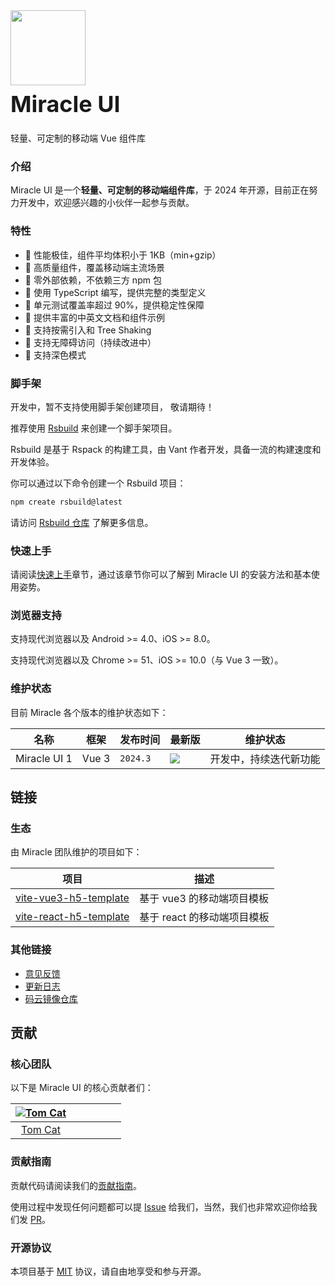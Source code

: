 <div class="mi-doc-card">
  <div class="mi-doc-intro">
    <img class="mi-doc-intro__logo" style="width: 120px; height: 120px;" src="https://cdn.jsdelivr.net/gh/wuxingxi888/CDN_IMG_BED/logo.png">
    <h2 style="margin: 0; font-size: 36px; line-height: 60px;">Miracle UI</h2>
    <p>轻量、可定制的移动端 Vue 组件库</p>
  </div>
</div>

### 介绍

Miracle UI 是一个**轻量、可定制的移动端组件库**，于 2024 年开源，目前正在努力开发中，欢迎感兴趣的小伙伴一起参与贡献。

### 特性

- 🚀 性能极佳，组件平均体积小于 1KB（min+gzip）
- 🚀 高质量组件，覆盖移动端主流场景
- 🚀 零外部依赖，不依赖三方 npm 包
- 💪 使用 TypeScript 编写，提供完整的类型定义
- 💪 单元测试覆盖率超过 90%，提供稳定性保障
- 📖 提供丰富的中英文文档和组件示例
- 🍭 支持按需引入和 Tree Shaking
- 🍭 支持无障碍访问（持续改进中）
- 🍭 支持深色模式

### 脚手架

开发中，暂不支持使用脚手架创建项目， 敬请期待！

推荐使用 [Rsbuild](https://github.com/web-infra-dev/rsbuild) 来创建一个脚手架项目。

Rsbuild 是基于 Rspack 的构建工具，由 Vant 作者开发，具备一流的构建速度和开发体验。

你可以通过以下命令创建一个 Rsbuild 项目：

```bash
npm create rsbuild@latest
```

请访问 [Rsbuild 仓库](https://github.com/web-infra-dev/rsbuild) 了解更多信息。

### 快速上手

请阅读[快速上手](#/zh-CN/quickstart)章节，通过该章节你可以了解到 Miracle UI 的安装方法和基本使用姿势。

### 浏览器支持

支持现代浏览器以及 Android >= 4.0、iOS >= 8.0。

支持现代浏览器以及 Chrome >= 51、iOS >= 10.0（与 Vue 3 一致）。

### 维护状态

目前 Miracle 各个版本的维护状态如下：

| 名称 | 框架 | 发布时间 | 最新版 | 维护状态 |
| --- | --- | --- | --- | --- |
| Miracle UI 1 | Vue 3 | `2024.3` | ![](https://img.shields.io/npm/v/@miracle-web/ui?style=flat-square) | 开发中，持续迭代新功能 |

## 链接

### 生态

由 Miracle 团队维护的项目如下：

| 项目 | 描述 |
| --- | --- |
| [vite-vue3-h5-template](https://github.com/wuxingxi888/vite-vue3-h5-template) | 基于 vue3 的移动端项目模板 |
| [vite-react-h5-template](https://github.com/wuxingxi888/vite-react-h5-template) | 基于 react 的移动端项目模板 |

### 其他链接

- [意见反馈](https://github.com/wuxingxi888/miracle/issues)
- [更新日志](#/zh-CN/changelog)
- [码云镜像仓库](https://gitee.com/tianqijizhang/miracle.git)

## 贡献

### 核心团队

以下是 Miracle UI 的核心贡献者们：

| [![Tom Cat](https://avatars.githubusercontent.com/u/29647314?v=4)](https://github.com/wuxingxi888/) |  |  |  |  |  |
| :-: | :-: | :-: | :-: | :-: | :-: |
| [Tom Cat](https://github.com/wuxingxi888/) |  |  |  |  |  |

### 贡献指南

贡献代码请阅读我们的[贡献指南](#/zh-CN/contribution)。

使用过程中发现任何问题都可以提 [Issue](https://github.com/wuxingxi888/miracle/issues) 给我们，当然，我们也非常欢迎你给我们发 [PR](https://github.com/wuxingxi888/miracle/pulls)。

### 开源协议

本项目基于 [MIT](https://zh.wikipedia.org/wiki/MIT%E8%A8%B1%E5%8F%AF%E8%AD%89) 协议，请自由地享受和参与开源。
